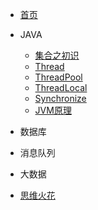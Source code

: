 * [首页](/)
* JAVA
  * [集合之初识](java/collection.md)
  * [Thread](java/thread.md)
  * [ThreadPool](java/threadPool.md)
  * [ThreadLocal](java/threadLocal.md)
  * [Synchronize](java/synchronization.md)
  * [JVM原理](java/jvm.md)
  
* 数据库

* 消息队列

* 大数据
* [思维火花](sparks/lotteryDraw.md "抽奖算法 转盘抽奖 抽奖 JAVA")

